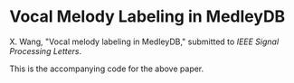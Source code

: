 # Vocal Melody Labeling in MedleyDB
X. Wang, "Vocal melody labeling in MedleyDB," submitted to *IEEE Signal Processing Letters*.

This is the accompanying code for the above paper.